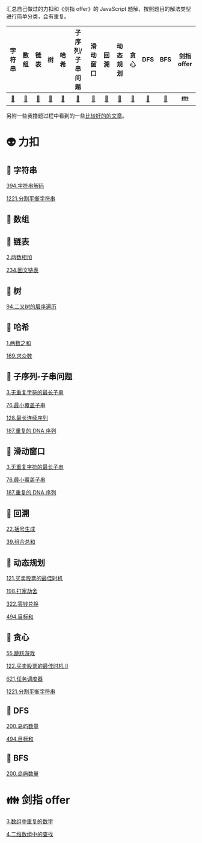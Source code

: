 汇总自己做过的力扣和《剑指 offer》的 JavaScript 题解，按照题目的解法类型进行简单分类，会有重复。

|         字符串         |           数组           |             链表             |                   树                   |               哈希               |         子序列/子串问题         |           滑动窗口           |          回溯          |          动态规划          |               贪心               |           DFS           |             BFS             |          剑指 offer           |
| :--------------------: | :----------------------: | :--------------------------: | :------------------------------------: | :------------------------------: | :-----------------------------: | :--------------------------: | :--------------------: | :------------------------: | :------------------------------: | :---------------------: | :-------------------------: | :---------------------------: |
| [:corn:](#corn-字符串) | [:tomato:](#tomato-数组) | [:eggplant:](#eggplant-链表) | [:evergreen_tree:](#evergreen_tree-树) | [:watermelon:](#watermelon-哈希) | [:pear:](#pear-子序列-子串问题) | [:banana:](#banana-滑动窗口) | [:melon:](#melon-回溯) | [:peach:](#peach-动态规划) | [:strawberry:](#strawberry-贪心) | [:grapes:](#grapes-DFS) | [:cherries:](#cherries-BFS) | [:family:](#family-剑指offer) |

另附一些我撸题过程中看到的一些[比较好的的文章](精品文章/README.md)。

# :alien: 力扣

## :corn: 字符串

[394.字符串解码](力扣/394.字符串解码.md)

[1221.分割平衡字符串](力扣/1221.分割平衡字符串.md)

## :tomato: 数组

## :eggplant: 链表

[2.两数相加](力扣/2.两数相加.md)

[234.回文链表](力扣/234.回文链表.md)

## :evergreen_tree: 树

[94.二叉树的层序遍历](力扣/94.二叉树的层序遍历.md)

## :watermelon: 哈希

[1.两数之和](力扣/1.两数之和.md)

[169.求众数](力扣/169.求众数.md)

## :pear: 子序列-子串问题

[3.无重复字符的最长子串](力扣/3.无重复字符的最长子串.md)

[76.最小覆盖子串](力扣/76.最小覆盖子串.md)

[128.最长连续序列](力扣/128.最长连续序列.md)

[187.重复的 DNA 序列](力扣/187.重复的DNA序列.md)

## :banana: 滑动窗口

[3.无重复字符的最长子串](力扣/3.无重复字符的最长子串.md)

[76.最小覆盖子串](力扣/76.最小覆盖子串.md)

[187.重复的 DNA 序列](力扣/187.重复的DNA序列.md)

## :melon: 回溯

[22.括号生成](力扣/22.括号生成.md)

[39.组合总和](https://github.com/GuYueJiaJie/blog/blob/master/%E7%AE%97%E6%B3%95%E4%B8%8E%E6%95%B0%E6%8D%AE%E7%BB%93%E6%9E%84/%E5%8A%9B%E6%89%A3/39.%E7%BB%84%E5%90%88%E6%80%BB%E6%95%B0.md)

## :peach: 动态规划

[121.买卖股票的最佳时机](力扣/121.买卖股票的最佳时机.md)

[198.打家劫舍](力扣/198.打家劫舍.md)

[322.零钱兑换](力扣/322.零钱兑换.md)

[494.目标和](力扣/494.目标和.md)

## :strawberry: 贪心

[55.跳跃游戏](力扣/55.跳跃游戏.md)

[122.买卖股票的最佳时机 Ⅱ](力扣/122.买卖股票的最佳时机Ⅱ.md)

[621.任务调度器](力扣/621.任务调度器.md)

[1221.分割平衡字符串](力扣/1221.分割平衡字符串.md)

## :grapes: DFS

[200.岛屿数量](力扣/200.岛屿数量.md)

[494.目标和](力扣/494.目标和.md)

## :cherries: BFS

[200.岛屿数量](力扣/200.岛屿数量.md)

# :family: 剑指 offer

[3.数组中重复的数字](剑指offer/3.数组中重复的数字.md)

[4.二维数组中的查找](剑指offer/4.二维数组中的查找.md)
